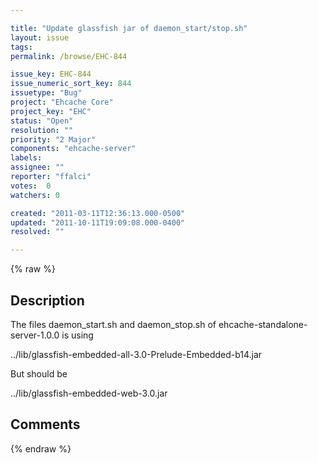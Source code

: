 ```yaml
---

title: "Update glassfish jar of daemon_start/stop.sh"
layout: issue
tags: 
permalink: /browse/EHC-844

issue_key: EHC-844
issue_numeric_sort_key: 844
issuetype: "Bug"
project: "Ehcache Core"
project_key: "EHC"
status: "Open"
resolution: ""
priority: "2 Major"
components: "ehcache-server"
labels: 
assignee: ""
reporter: "ffalci"
votes:  0
watchers: 0

created: "2011-03-11T12:36:13.000-0500"
updated: "2011-10-11T19:09:08.000-0400"
resolved: ""

---
```




{% raw %}



## Description

<div markdown="1" class="description">

The files daemon\_start.sh and daemon\_stop.sh of
ehcache-standalone-server-1.0.0 is using

../lib/glassfish-embedded-all-3.0-Prelude-Embedded-b14.jar 

But should be

../lib/glassfish-embedded-web-3.0.jar



</div>

## Comments



{% endraw %}
